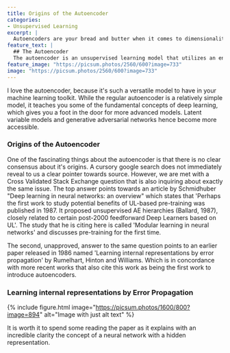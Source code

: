 ```yaml
---
title: Origins of the Autoencoder
categories:
- Unsupervised Learning
excerpt: |
  Autoencoders are your bread and butter when it comes to dimensionality reduction and feature extraction. This blog post explains in detail their inner workings.
feature_text: |
  ## The Autoencoder
  The autoencoder is an unsupervised learning model that utilizes an encoder and a decoder to learn a latent representation of data.
feature_image: "https://picsum.photos/2560/600?image=733"
image: "https://picsum.photos/2560/600?image=733"
---
```


I love the autoencoder, because it's such a versatile model to have in your machine learning toolkit. While the regular autoencoder is a relatively simple model, it teaches you some of the fundamental concepts of deep learning, which gives you a foot in the door for more advanced models. Latent variable models and generative adversarial networks hence become more accessible.

### Origins of the Autoencoder
One of the fascinating things about the autoencoder is that there is no clear consensus about it's origins. A cursory google search does not immediately reveal to us a clear pointer towards source. However, we are met with a Cross Validated Stack Exchange question that is also inquiring about exactly the same issue. The top answer points towards an article by Schmidhuber "Deep learning in neural networks: an overview" which states that 'Perhaps the first work to study potential benefits of UL-based pre-training was published in 1987. It proposed unsupervised AE hierarchies (Ballard, 1987), closely related to certain post-2000 feedforward Deep Learners based on UL'. The study that he is citing here is called 'Modular learning in neural networks' and discusses pre-training for the first time.

The second, unapproved, answer to the same question points to an earlier paper released in 1986 named 'Learning internal representations by error propagation' by Rumelhart, Hinton and Williams. Which is in concordance with more recent works that also cite this work as being the first work to introduce autoencoders.

### Learning internal representations by Error Propagation

{% include figure.html image="https://picsum.photos/1600/800?image=894" alt="Image with just alt text" %}

It is worth it to spend some reading the paper as it explains with an incredible clarity the concept of a neural network with a hidden representation.
